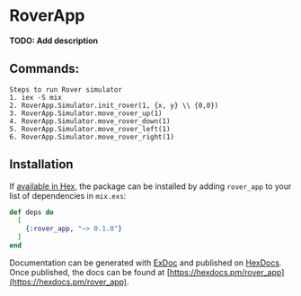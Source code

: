 # RoverApp

**TODO: Add description**

## Commands:
```
Steps to run Rover simulator 
1. iex -S mix
2. RoverApp.Simulator.init_rover(1, {x, y} \\ {0,0})
3. RoverApp.Simulator.move_rover_up(1)
4. RoverApp.Simulator.move_rover_down(1)
5. RoverApp.Simulator.move_rover_left(1)
6. RoverApp.Simulator.move_rover_right(1)
```


## Installation

If [available in Hex](https://hex.pm/docs/publish), the package can be installed
by adding `rover_app` to your list of dependencies in `mix.exs`:

```elixir
def deps do
  [
    {:rover_app, "~> 0.1.0"}
  ]
end
```

Documentation can be generated with [ExDoc](https://github.com/elixir-lang/ex_doc)
and published on [HexDocs](https://hexdocs.pm). Once published, the docs can
be found at [https://hexdocs.pm/rover_app](https://hexdocs.pm/rover_app).

